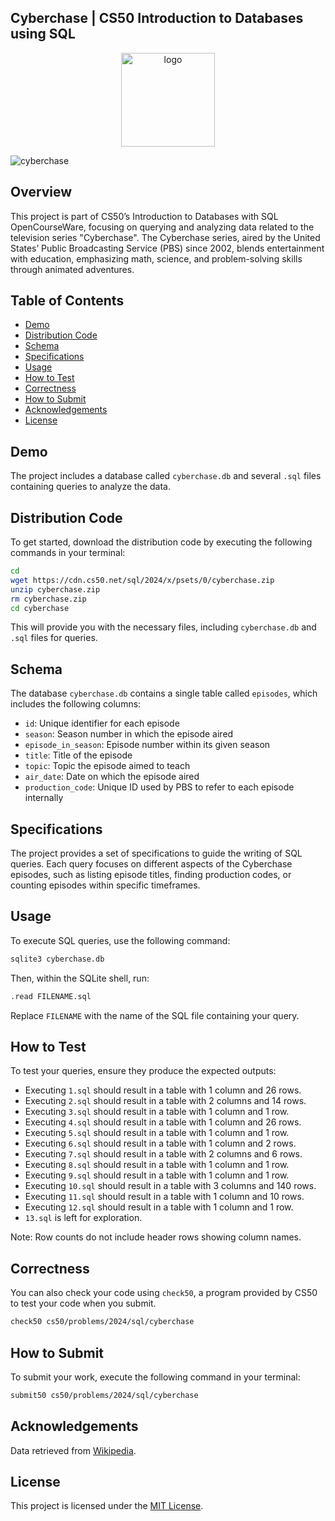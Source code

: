 ## Cyberchase | CS50 Introduction to Databases using SQL

<p align="center">
<img src="https://i.imgur.com/Jj740Yd.png" alt="logo" height="150"/>
</p>


![cyberchase](https://github.com/mejbass/Cyberchase/assets/130122304/24707fce-3d7e-40c5-a594-d820cb5cbf82)

## Overview

This project is part of CS50’s Introduction to Databases with SQL OpenCourseWare, focusing on querying and analyzing data related to the television series "Cyberchase". The Cyberchase series, aired by the United States’ Public Broadcasting Service (PBS) since 2002, blends entertainment with education, emphasizing math, science, and problem-solving skills through animated adventures.

## Table of Contents

- [Demo](#demo)
- [Distribution Code](#distribution-code)
- [Schema](#schema)
- [Specifications](#specifications)
- [Usage](#usage)
- [How to Test](#how-to-test)
- [Correctness](#correctness)
- [How to Submit](#how-to-submit)
- [Acknowledgements](#acknowledgements)
- [License](#license)

## Demo

The project includes a database called `cyberchase.db` and several `.sql` files containing queries to analyze the data.

## Distribution Code

To get started, download the distribution code by executing the following commands in your terminal:

```bash
cd
wget https://cdn.cs50.net/sql/2024/x/psets/0/cyberchase.zip
unzip cyberchase.zip
rm cyberchase.zip
cd cyberchase
```

This will provide you with the necessary files, including `cyberchase.db` and `.sql` files for queries.

## Schema

The database `cyberchase.db` contains a single table called `episodes`, which includes the following columns:

- `id`: Unique identifier for each episode
- `season`: Season number in which the episode aired
- `episode_in_season`: Episode number within its given season
- `title`: Title of the episode
- `topic`: Topic the episode aimed to teach
- `air_date`: Date on which the episode aired
- `production_code`: Unique ID used by PBS to refer to each episode internally

## Specifications

The project provides a set of specifications to guide the writing of SQL queries. Each query focuses on different aspects of the Cyberchase episodes, such as listing episode titles, finding production codes, or counting episodes within specific timeframes.

## Usage

To execute SQL queries, use the following command:

```bash
sqlite3 cyberchase.db
```

Then, within the SQLite shell, run:

```bash
.read FILENAME.sql
```

Replace `FILENAME` with the name of the SQL file containing your query.

## How to Test

To test your queries, ensure they produce the expected outputs:

- Executing `1.sql` should result in a table with 1 column and 26 rows.
- Executing `2.sql` should result in a table with 2 columns and 14 rows.
- Executing `3.sql` should result in a table with 1 column and 1 row.
- Executing `4.sql` should result in a table with 1 column and 26 rows.
- Executing `5.sql` should result in a table with 1 column and 1 row.
- Executing `6.sql` should result in a table with 1 column and 2 rows.
- Executing `7.sql` should result in a table with 2 columns and 6 rows.
- Executing `8.sql` should result in a table with 1 column and 1 row.
- Executing `9.sql` should result in a table with 1 column and 1 row.
- Executing `10.sql` should result in a table with 3 columns and 140 rows.
- Executing `11.sql` should result in a table with 1 column and 10 rows.
- Executing `12.sql` should result in a table with 1 column and 1 row.
- `13.sql` is left for exploration.

Note: Row counts do not include header rows showing column names.

## Correctness

You can also check your code using `check50`, a program provided by CS50 to test your code when you submit.

```bash
check50 cs50/problems/2024/sql/cyberchase
```

## How to Submit

To submit your work, execute the following command in your terminal:

```bash
submit50 cs50/problems/2024/sql/cyberchase
```

## Acknowledgements

Data retrieved from [Wikipedia](https://en.wikipedia.org/wiki/List_of_Cyberchase_episodes).

## License

This project is licensed under the [MIT License](https://opensource.org/licenses/MIT).
```
